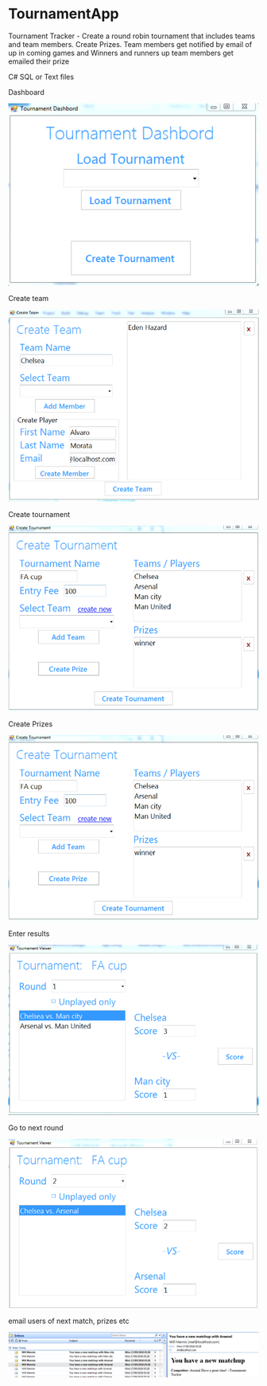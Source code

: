 # TournamentApp

Tournament Tracker - Create a round robin tournament that includes teams and team members. Create Prizes. Team members get notified by email of up in coming games and Winners and runners up team members get emailed their prize

C# SQL or Text files


Dashboard

<img src="/images/torny1.PNG" alt=""/>

Create team

<img src="/images/torny2.PNG" alt=""/>

Create tournament

<img src="/images/torny4.PNG" alt=""/>

Create Prizes

<img src="/images/torny4.PNG" alt=""/>

Enter results

<img src="/images/torny5.PNG" alt=""/>

Go to next round

<img src="/images/torny7.PNG" alt=""/>

email users of next match, prizes etc

<img src="/images/torny9.PNG" alt=""/>






